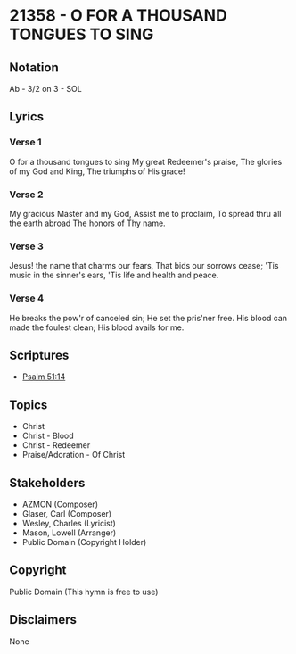 # 21358 - O FOR A THOUSAND TONGUES TO SING

## Notation

Ab - 3/2 on 3 - SOL

## Lyrics

### Verse 1

O for a thousand tongues to sing My great Redeemer's praise, The glories of my God and King, The triumphs of His grace!

### Verse 2

My gracious Master and my God, Assist me to proclaim, To spread thru all the earth abroad The honors of Thy name.

### Verse 3

Jesus! the name that charms our fears, That bids our sorrows cease; 'Tis music in the sinner's ears, 'Tis life and health and peace.

### Verse 4

He breaks the pow'r of canceled sin; He set the pris'ner free. His blood can made the foulest clean; His blood avails for me.


## Scriptures

- [Psalm 51:14](https://www.biblegateway.com/passage/?search=Psalm%2051%3A14)

## Topics

- Christ
- Christ - Blood
- Christ - Redeemer
- Praise/Adoration - Of Christ

## Stakeholders

- AZMON (Composer)
- Glaser, Carl (Composer)
- Wesley, Charles (Lyricist)
- Mason, Lowell (Arranger)
- Public Domain (Copyright Holder)

## Copyright

Public Domain
(This hymn is free to use)

## Disclaimers

None

